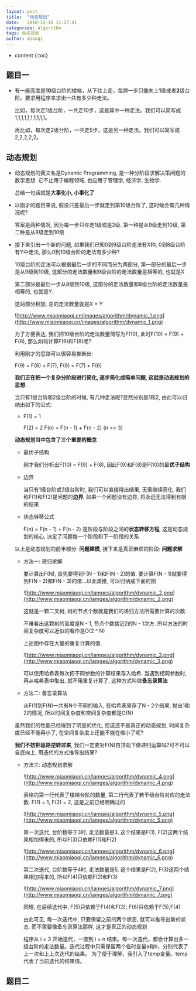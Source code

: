```yaml
---
layout: post
title:  "动态规划"
date:   2018-12-10 11:27:41
categories: Algorithm
tags: 动态规划
author: miaoqi
---
```


* content
{:toc}
## 题目一

* 有一座高度是**10**级台阶的楼梯，从下往上走，每跨一步只能向上**1**级或者**2**级台阶。要求用程序来求出一共有多少种走法。

	比如，每次走1级台阶，一共走10步，这是其中一种走法。我们可以简写成 1,1,1,1,1,1,1,1,1,1。

	再比如，每次走2级台阶，一共走5步，这是另一种走法。我们可以简写成 2,2,2,2,2。

## 动态规划

* 动态规划的英文名是Dynamic Programming, 是一种分阶段求解决策问题的数学思想. 它不止用于编程领域, 也应用于管理学, 经济学, 生物学.

	总结一句话就是**大事化小, 小事化了**

* 以刚才的题目来说, 假设只差最后一步就走到第10级台阶了, 这时候会有几种情况呢?

	答案是两种情况, 因为每一步只许走1级或是2级. 第一种是从9级走到10级, 第二种是从8级走到10级

* 接下来引出一个新的问题, 如果我们已知0到9级台阶走法有X种, 0到8级台阶有Y中走法, 那么0到10级台阶的走法有多少种?

	10级台阶的走法可以根据最后一步的不同而分为两部分, 第一部分的最后一步是从9级到10级, 这部分的走法数量和9级台阶的走法数量是相等的, 也就是X

	第二部分是最后一步从8级到10级, 这部分的走法数量和8级台阶的走法数量是相等的, 也就是Y.

	这两部分相加, 总的走法数量就是X + Y

	![http://www.miaomiaoqi.cn/images/algorithm/dynamic_1.png](http://www.miaomiaoqi.cn/images/algorithm/dynamic_1.png)

	为了方便表达, 我们把10级台阶的走法数量简写为F(10), 此时F(10) = F(9) + F(8), 那么如何计算F(9)和F(8)呢?

	利用刚才的思路可以很容易推断出:

	F(9) = F(8) + F(7), F(8) = F(7) + F(6)

	**我们正在把一个复杂分阶段进行简化, 逐步简化成简单问题, 这就是动态规划的思想.**

	当只有1级台阶和2级台阶的时候, 有几种走法呢?显然分别是1和2, 由此可以归纳出如下的公式:

	* F(1) = 1

		F(2) = 2
		F(n) = F(n - 1) + F(n - 2) (n >= 3)

	**动态规划当中包含了三个重要的概念**

	* 最优子结构

		刚才我们分析出F(10) = F(9) + F(8), 因此F(9)和F(8)是F(10)的最**优子结构**

	* 边界

		当只有1级台阶或2级台阶时, 我们可以直接得出结果, 无需继续简化. 我们称F(1)和F(2)是问题的**边界**, 如果一个问题没有边界, 将永远无法得到有限的结果

	* 状态转移公式

		F(n) = F(n - 1) + F(n - 2) 是阶段与阶段之间的**状态转移方程**, 这是动态规划的核心, 决定了问题每一个阶段和下一阶段的关系

	以上是动态规划的前半部分: **问题建模**, 接下来是真正麻烦的阶段: **问题求解**

	* 方法一: 递归求解

		要计算出F(N), 首先要得到F(N - 1)和F(N - 2)的值. 要计算F(N - 1)就要得到F(N - 2)和F(N - 3)的值...以此类推, 可以归纳成下面的图

		![http://www.miaomiaoqi.cn/iamges/algorithm/dynamic_2.png](http://www.miaomiaoqi.cn/iamges/algorithm/dynamic_2.png)

		这就是一颗二叉树, 树的节点个数就是我们的递归方法所需要计算的次数.

		不难看出这颗树的高度是N - 1, 节点个数接近2的N - 1次方. 所以方法的时间复杂度可以近似的看作是O(2 ^ N)

		上述图中存在大量的重复计算的值.

		![http://www.miaomiaoqi.cn/iamges/algorithm/dynamic_3.png](http://www.miaomiaoqi.cn/iamges/algorithm/dynamic_3.png)

		可以使用哈希表每次把不同参数的计算结果存入哈希. 当遇到相同参数时, 再从哈希表中取出, 就不用重复计算了, 这种方式叫做**备忘录算法**

	* 方法二: 备忘录算法

		从F(1)到F(N)一共有N个不同的输入, 在哈希表里存了N - 2个结果, 抛出1和2的情况, 所以时间复杂度和空间复杂度都是O(N)

	虽然我们的性能已经得到了明显的优化, 但这还不是真正的动态规划, 时间复杂度已经不能再小了, 在空间复杂度上还能不能在缩小了呢?

	**我们不妨把思路逆转过来**, 我们一定要对F(N)自顶向下做递归运算吗?可不可以自底向上, 用迭代的方式推导出结果?

	* 方法三: 动态规划求解

		![http://www.miaomiaoqi.cn/iamges/algorithm/dynamic_4.png](http://www.miaomiaoqi.cn/iamges/algorithm/dynamic_4.png)

		表格的第一行代表了楼梯台阶的数量, 第二行代表了若干级台阶对应的走法数. F(1) = 1, F(2) = 2, 这是之前已经明确过的

		![http://www.miaomiaoqi.cn/iamges/algorithm/dynamic_5.png](http://www.miaomiaoqi.cn/iamges/algorithm/dynamic_5.png)

		第一次迭代, 台阶数等于3时, 走法数量是3, 这个结果是F(1), F(2)这两个结果相加得来的, 所以F(3)只依赖F(1)和F(2)

		![http://www.miaomiaoqi.cn/iamges/algorithm/dynamic_6.png](http://www.miaomiaoqi.cn/iamges/algorithm/dynamic_6.png)

		第二次迭代, 台阶数等于4时, 走法数量是5, 这个结果是F(2), F(3)这两个结果相加得来的, 所以F(4)只依赖F(2)和F(3)

		![http://www.miaomiaoqi.cn/iamges/algorithm/dynamic_7.png](http://www.miaomiaoqi.cn/iamges/algorithm/dynamic_7.png)

		同理, 在后续迭代中, F(5)只依赖于F(4)和F(3); F(6)只依赖于F(5),F(4)

		由此可见, 每一次迭代中, 只要保留之前的两个状态, 就可以推导出新的状态. 而不需要像备忘录算法那样, 这才是真正的动态规划

		程序从 i = 3 开始迭代，一直到 i = n 结束。每一次迭代，都会计算出多一级台阶的走法数量。迭代过程中只需保留两个临时变量a和b，分别代表了上一次和上上次迭代的结果。 为了便于理解，我引入了temp变量。temp代表了当前迭代的结果值。

## 题目二


